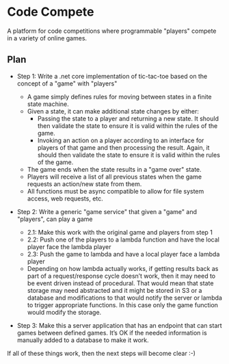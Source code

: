 # Code Compete

A platform for code competitions where programmable "players" compete in a variety of online games.

## Plan

* Step 1: Write a .net core implementation of tic-tac-toe based on the concept of a "game" with "players"
    * A game simply defines rules for moving between states in a finite state machine.
    * Given a state, it can make additional state changes by either:
        * Passing the state to a player and returning a new state. It should then validate the state to ensure it is valid within the rules of the game.
        * Invoking an action on a player according to an interface for players of that game and then processing the result. Again, it should then validate the state to ensure it is valid within the rules of the game.
    * The game ends when the state results in a "game over" state.
    * Players will receive a list of all previous states when the game requests an action/new state from them.
    * All functions must be async compatible to allow for file system access, web requests, etc.

* Step 2: Write a generic "game service" that given a "game" and "players", can play a game
    * 2.1: Make this work with the original game and players from step 1
    * 2.2: Push one of the players to a lambda function and have the local player face the lambda player
    * 2.3: Push the game to lambda and have a local player face a lambda player
    * Depending on how lambda actually works, if getting results back as part of a request/response cycle doesn’t work, then it may need to be event driven instead of procedural.  That would mean that state storage may need abstracted and it might be stored in S3 or a database and modifications to that would notify the server or lambda to trigger appropriate functions. In this case only the game function would modify the storage.

* Step 3: Make this a server application that has an endpoint that can start games between defined games. It’s OK if the needed information is manually added to a database to make it work.


If all of these things work, then the next steps will become clear :-)



